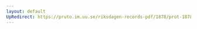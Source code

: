 ```yaml
---
layout: default
UpRedirect: https://pruto.im.uu.se/riksdagen-records-pdf/1878/prot-1878--ak--024/prot-1878--ak--024_040.pdf
---
```


